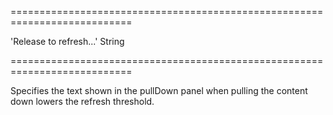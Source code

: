 <!--**
/*-------------------------------------------
    Auto-generated file. Do not modify.
-------------------------------------------

**-->
===========================================================================
<!--default-->'Release to refresh...'<!--/default-->
<!--type-->String<!--/type-->
===========================================================================

<!--shortDescription-->
Specifies the text shown in the pullDown panel when pulling the content down lowers the refresh threshold.
<!--/shortDescription-->

<!--fullDescription-->

<!--/fullDescription-->